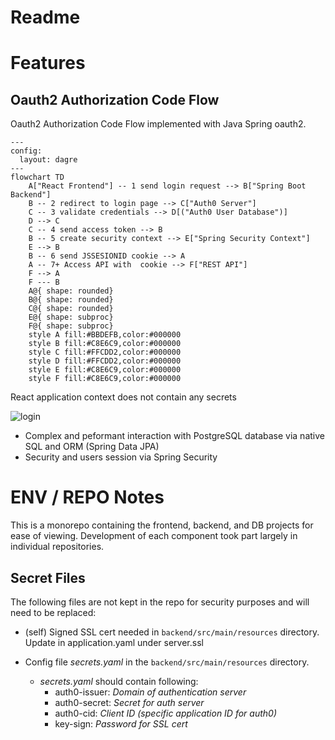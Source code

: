 # Readme

# Features

## Oauth2 Authorization Code Flow

Oauth2 Authorization Code Flow implemented with Java Spring oauth2.

```mermaid
---
config:
  layout: dagre
---
flowchart TD
    A["React Frontend"] -- 1 send login request --> B["Spring Boot Backend"]
    B -- 2 redirect to login page --> C["Auth0 Server"]
    C -- 3 validate credentials --> D[("Auth0 User Database")]
    D --> C
    C -- 4 send access token --> B
    B -- 5 create security context --> E["Spring Security Context"]
    E --> B
    B -- 6 send JSSESIONID cookie --> A
    A -- 7+ Access API with  cookie --> F["REST API"]
    F --> A
    F --- B
    A@{ shape: rounded}
    B@{ shape: rounded}
    C@{ shape: rounded}
    E@{ shape: subproc}
    F@{ shape: subproc}
    style A fill:#BBDEFB,color:#000000
    style B fill:#C8E6C9,color:#000000
    style C fill:#FFCDD2,color:#000000
    style D fill:#FFCDD2,color:#000000
    style E fill:#C8E6C9,color:#000000
    style F fill:#C8E6C9,color:#000000
```

React application context does not contain any secrets

![login](https://github.com/user-attachments/assets/a4fe1e81-9e61-4b07-a85c-dceb714c3091)



- Complex and peformant interaction with PostgreSQL database via native SQL and ORM (Spring Data JPA)
- Security and users session via Spring Security





# ENV / REPO Notes
This is a monorepo containing the frontend, backend, and DB projects for ease of viewing. Development of each component took part largely in individual repositories. 

## Secret Files
The following files are not kept in the repo for security purposes and will need to be replaced:

- (self) Signed SSL cert needed in ```backend/src/main/resources``` directory. Update in application.yaml under server.ssl

- Config file _secrets.yaml_ in the ```backend/src/main/resources``` directory.
  - _secrets.yaml_ should contain following:
    - auth0-issuer: _Domain of authentication server_
    - auth0-secret: _Secret for auth server_
    - auth0-cid: _Client ID (specific application ID for auth0)_
    - key-sign: _Password for SSL cert_
